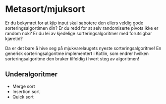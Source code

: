 # Metasort/mjuksort
Er du bekymret for at kjip input skal sabotere den ellers veldig gode sorteringsalgortimen din?
Er du redd for at selv randomiserte pivots ikke er random nok?
Er du lei av kjedelige sorteringsalgoritmer med forutsigbar kjøretid?

Da er det bare å hive seg på mjukvarelaugets nyeste sorteringsalgoritme!
En generisk sorteringsalgoritme implementert i Kotlin, som endrer hvilken sorteringsalgoritme den bruker tilfeldig i hvert steg av algoritmen!

## Underalgoritmer
* Merge sort
* Insertion sort
* Quick sort
